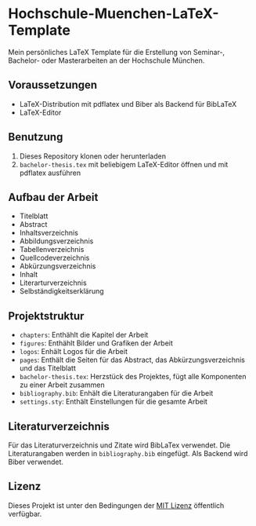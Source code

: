 # Hochschule-Muenchen-LaTeX-Template

Mein persönliches LaTeX Template für die Erstellung von Seminar-, Bachelor- oder Masterarbeiten an der Hochschule München.

## Voraussetzungen

- LaTeX-Distribution mit pdflatex und Biber als Backend für BibLaTeX
- LaTeX-Editor

## Benutzung

1. Dieses Repository klonen oder herunterladen
2. `bachelor-thesis.tex` mit beliebigem LaTeX-Editor öffnen und mit pdflatex ausführen

## Aufbau der Arbeit

- Titelblatt
- Abstract
- Inhaltsverzeichnis
- Abbildungsverzeichnis
- Tabellenverzeichnis
- Quellcodeverzeichnis
- Abkürzungsverzeichnis
- Inhalt
- Literarturverzeichnis
- Selbständigkeitserklärung

## Projektstruktur

- `chapters`:  Enthählt die Kapitel der Arbeit
- `figures`: Enthählt Bilder und Grafiken der Arbeit
- `logos`: Enhält Logos für die Arbeit
- `pages`: Enthält die Seiten für das Abstract, das Abkürzungsverzeichnis und das Titelblatt
- `bachelor-thesis.tex`: Herzstück des Projektes, fügt alle Komponenten zu einer Arbeit zusammen
- `bibliography.bib`: Enhält die Literaturangaben für die Arbeit
- `settings.sty`: Enthält Einstellungen für die gesamte Arbeit

## Literaturverzeichnis

Für das Literaturverzeichnis und Zitate wird BibLaTex verwendet. Die Literaturangaben werden in `bibliography.bib` eingefügt. Als Backend wird Biber verwendet.

## Lizenz

Dieses Projekt ist unter den Bedingungen der [MIT Lizenz](http://en.wikipedia.org/wiki/MIT_License) öffentlich verfügbar.
